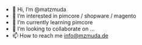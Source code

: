 - 👋 Hi, I’m @matzmuda
- 👀 I’m interested in pimcore / shopware / magento
- 🌱 I’m currently learning pimcore
- 💞️ I’m looking to collaborate on ...
- 📫 How to reach me info@mzmuda.de

<!---
matzmuda/matzmuda is a ✨ special ✨ repository because its `README.md` (this file) appears on your GitHub profile.
You can click the Preview link to take a look at your changes.
--->
